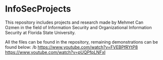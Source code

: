 # InfoSecProjects

This repository includes projects and research made by Mehmet Can Ozmen in the field of Information Security and Organizational Information Security at Florida State University.

All the files can be found in the repository, remaining demonstrations can be found below: /b
https://www.youtube.com/watch?v=FVEBPfRYtP8
https://www.youtube.com/watch?v=pUQPfpLNFxI
